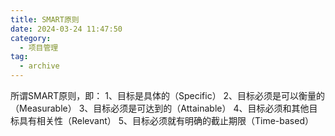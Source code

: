 ```yaml
---
title: SMART原则
date: 2024-03-24 11:47:50
category:
  - 项目管理
tag:
  - archive
---
```

所谓SMART原则，即：
1、目标是具体的（Specific）
2、目标必须是可以衡量的（Measurable）
3、目标必须是可达到的（Attainable）
4、目标必须和其他目标具有相关性（Relevant）
5、目标必须就有明确的截止期限（Time-based）
